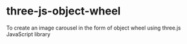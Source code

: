 # three-js-object-wheel
To create an image carousel in the form of object wheel using three.js JavaScript library
